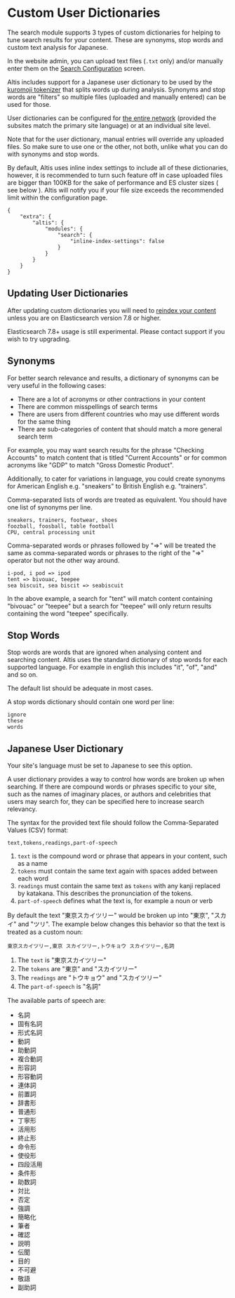 # Custom User Dictionaries

The search module supports 3 types of custom dictionaries for helping to tune search results for your content. These are synonyms, stop words and custom text analysis for Japanese.

In the website admin, you can upload text files (`.txt` only) and/or manually enter them on the [Search Configuration](admin://admin.php?page=search-config) screen.

Altis includes support for a Japanese user dictionary to be used by the [kuromoji tokenizer](https://www.elastic.co/guide/en/elasticsearch/plugins/6.3/analysis-kuromoji-tokenizer.html) that splits words up during analysis. Synonyms and stop words are "filters" so multiple files (uploaded and manually entered) can be used for those.

User dictionaries can be configured for [the entire network](admin://network/admin.php?page=search-config) (provided the subsites match the primary site language) or at an individual site level.

Note that for the user dictionary, manual entries will override any uploaded files. So make sure to use one or the other, not both, unlike what you can do with synonyms and stop words.

By default, Altis uses inline index settings to include all of these dictionaries, however, it is recommended to turn such feature off in case uploaded files are bigger than 100KB for the sake of performance and ES cluster sizes ( see below ). Altis will notify you if your file size exceeds the recommended limit within the configuration page.

```
{
    "extra": {
        "altis": {
            "modules": {
                "search": {
                    "inline-index-settings": false
                }
            }
        }
    }
}
```

## Updating User Dictionaries

After updating custom dictionaries you will need to [reindex your content](../reindexing-content.md) unless you are on Elasticsearch version 7.8 or higher.

Elasticsearch 7.8+ usage is still experimental. Please contact support if you wish to try upgrading.

## Synonyms
For better search relevance and results, a dictionary of synonyms can be very useful in the following cases:

- There are a lot of acronyms or other contractions in your content
- There are common misspellings of search terms
- There are users from different countries who may use different words for the same thing
- There are sub-categories of content that should match a more general search term

For example, you may want search results for the phrase "Checking Accounts" to match content that is titled "Current Accounts" or for common acronyms like "GDP" to match "Gross Domestic Product".

Additionally, to cater for variations in language, you could create synonyms for American English e.g. "sneakers" to British English e.g. "trainers".

Comma-separated lists of words are treated as equivalent. You should have one list of synonyms per line.

```
sneakers, trainers, footwear, shoes
foozball, foosball, table football
CPU, central processing unit
```

Comma-separated words or phrases followed by "=>" will be treated the same as comma-separated words or phrases to the right of the "=>" operator but not the other way around.

```
i-pod, i pod => ipod
tent => bivouac, teepee
sea biscuit, sea biscit => seabiscuit
```

In the above example, a search for "tent" will match content containing "bivouac" or "teepee" but a search for "teepee" will only return results containing the word "teepee" specifically.


## Stop Words
Stop words are words that are ignored when analysing content and searching content. Altis uses the standard dictionary of stop words for each supported language. For example in english this includes "it", "of", "and" and so on.

The default list should be adequate in most cases.

A stop words dictionary should contain one word per line:

```
ignore
these
words
```


## Japanese User Dictionary
Your site's language must be set to Japanese to see this option.

A user dictionary provides a way to control how words are broken up when searching. If there are compound words or phrases specific to your site, such as the names of imaginary places, or authors and celebrities that users may search for, they can be specified here to increase search relevancy.

The syntax for the provided text file should follow the Comma-Separated Values (CSV) format:

```csv
text,tokens,readings,part-of-speech
```

1. `text` is the compound word or phrase that appears in your content, such as a name
2. `tokens` must contain the same text again with spaces added between each word
3. `readings` must contain the same text as `tokens` with any kanji replaced by katakana. This describes the pronunciation of the tokens.
4. `part-of-speech` defines what the text is, for example a noun or verb

By default the text "東京スカイツリー" would be broken up into "東京", "スカイ" and "ツリ". The example below changes this behavior so that the text is treated as a custom noun:

```csv
東京スカイツリー,東京 スカイツリー,トウキョウ スカイツリー,名詞
```

1. The `text` is "東京スカイツリー"
2. The `tokens` are "東京" and "スカイツリー"
3. The `readings` are "トウキョウ" and "スカイツリー"
4. The `part-of-speech` is "名詞"

The available parts of speech are:

- 名詞
- 固有名詞
- 形式名詞
- 動詞
- 助動詞
- 複合動詞
- 形容詞
- 形容動詞
- 連体詞
- 前置詞
- 辞書形
- 普通形
- 丁寧形
- 活用形
- 終止形
- 命令形
- 使役形
- 四段活用
- 条件形
- 助数詞
- 対比
- 否定
- 強調
- 簡略化
- 筆者
- 確認
- 説明
- 伝聞
- 目的
- 不可避
- 敬語
- 副助詞
